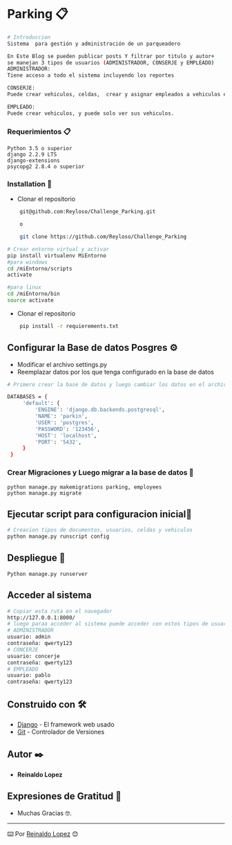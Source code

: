 # Parking 📋
```bash
# Introduccion
Sistema  para gestión y administración de un parqueadero

En Este Blog se pueden publicar posts Y filtrar por titulo y autor+
se manejan 3 tipos de usuarios (ADMINISTRADOR, CONSERJE y EMPLEADO)
ADMINISTRADOR:
Tiene acceso a todo el sistema incluyendo los reportes

CONSERJE:
Puede crear vehiculos, celdas,  crear y asignar empleados a vehiculos etc, no puede ver reportes.

EMPLEADO:
Puede crear vehiculos, y puede solo ver sus vehiculos.


```

### Requerimientos 📋
```
Python 3.5 o superior
django 2.2.9 LTS
django-extensions
psycopg2 2.8.4 o superior

```

### Installation 🔧
- Clonar el repositorio
```bash
    git@github.com:Reyloso/Challenge_Parking.git

    o 

    git clone https://github.com/Reyloso/Challenge_Parking

# Crear entorno virtual y activar
pip install virtualenv MiEntorno
#para windows
cd /miEntorno/scripts
activate

#para linux
cd /miEntorno/bin
source activate

```
- Clonar el repositorio
```bash
    pip install -r requierements.txt
```
## Configurar la Base de datos Posgres ⚙️
- Modificar el archivo settings.py 
- Reemplazar datos por los que tenga configurado en la base de datos
```bash
# Primero crear la base de datos y luego cambiar los datos en el archivo settings.py

DATABASES = {
     'default': {
         'ENGINE': 'django.db.backends.postgresql',
         'NAME': 'parkin',
         'USER': 'postgres',
         'PASSWORD': '123456',
         'HOST': 'localhost',
         'PORT': '5432',
     }
 }

```

### Crear Migraciones y Luego migrar a la base de datos 🔩

```
python manage.py makemigrations parking, employees
python manage.py migrate
```
##  Ejecutar script para configuracion inicial🚀
```bash
# Creacion tipos de documentos, usuarios, celdas y vehiculos
python manage.py runscript config

```
##  Despliegue 🚀

```
Python manage.py runserver 
```

## Acceder al sistema 
```bash
# Copiar esta ruta en el navegador
http://127.0.0.1:8000/
# luego paraa acceder al sistema puede acceder con estos tipos de usuarios: 
# ADMINISTRADOR
usuario: admin
contraseña: qwerty123
# CONCERJE
usuario: concerje
contraseña: qwerty123
# EMPLEADO
usuario: pablo
contraseña: qwerty123
```
## Construido con 🛠️

* [Django](https://docs.djangoproject.com/en/2.2/) -  El framework web usado
* [Git](https://getbootstrap.com/) - Controlador de Versiones



## Autor ✒️
* **Reinaldo Lopez** 

## Expresiones de Gratitud 🎁

* Muchas Gracias 🤓.
---
⌨️ Por [Reinaldo Lopez](https://github.com/Reyloso/) 😊